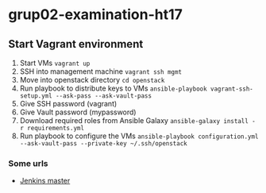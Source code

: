 # grup02-examination-ht17

## Start Vagrant environment
1. Start VMs `vagrant up` 
1. SSH into management machine `vagrant ssh mgmt` 
1. Move into openstack directory `cd openstack` 
1. Run playbook to distribute keys to VMs `ansible-playbook vagrant-ssh-setup.yml --ask-pass --ask-vault-pass`
  1. Give SSH password (vagrant)
  1. Give Vault password (mypassword)
1. Download required roles from Ansible Galaxy `ansible-galaxy install -r requirements.yml`
1. Run playbook to configure the VMs `ansible-playbook configuration.yml --ask-vault-pass --private-key ~/.ssh/openstack`

### Some urls
* [Jenkins master](http://194.47.174.52:8000/)
